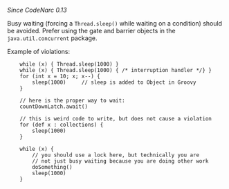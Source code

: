 
*Since CodeNarc 0.13*

Busy waiting (forcing a `Thread.sleep()` while waiting on a condition) should be avoided. Prefer using the gate and
barrier objects in the `java.util.concurrent` package.

Example of violations:

```
    while (x) { Thread.sleep(1000) }
    while (x) { Thread.sleep(1000) { /* interruption handler */} }
    for (int x = 10; x; x--) {
        sleep(1000)     // sleep is added to Object in Groovy
    }

    // here is the proper way to wait:
    countDownLatch.await()

    // this is weird code to write, but does not cause a violation
    for (def x : collections) {
        sleep(1000)
    }

    while (x) {
        // you should use a lock here, but technically you are
        // not just busy waiting because you are doing other work
        doSomething()
        sleep(1000)
    }
```


